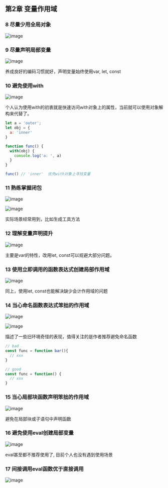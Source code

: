 ## 第2章 变量作用域

### 8 尽量少用全局对象

![image](https://user-images.githubusercontent.com/11868477/118390408-838beb00-b661-11eb-8d33-f037c1ec5cbf.png)

### 9 尽量声明局部变量

![image](https://user-images.githubusercontent.com/11868477/118391195-a8825d00-b665-11eb-8d3b-1f283d7cde98.png)

养成良好的编码习惯就好，声明变量始终使用var, let, const

### 10 避免使用with

![image](https://user-images.githubusercontent.com/11868477/118391778-acfc4500-b668-11eb-8d9a-33ccd6f64a91.png)

个人认为使用with的初衷就是快速访问with对象上的属性，当前就可以使用对象解构来代替了。

```js
let a = 'outer';
let obj = {
  a: 'inner'
}

function func() {
  with(obj) {
    console.log('a: ', a)
  }
}

func() // 'inner'  优先with对象上寻找变量
```

### 11 熟练掌握闭包

![image](https://user-images.githubusercontent.com/11868477/118392395-28abc100-b66c-11eb-8e42-e3435325b9c8.png)

![image](https://user-images.githubusercontent.com/11868477/118392404-2f3a3880-b66c-11eb-9108-d49b53cc395d.png)

实际场景经常用到，比如生成工具方法


### 12 理解变量声明提升

![image](https://user-images.githubusercontent.com/11868477/118393206-7296a600-b670-11eb-8b1a-4d68defedb84.png)

主要是var的特性，改用let, const可以规避大部分问题。

### 13 使用立即调用的函数表达式创建局部作用域

![image](https://user-images.githubusercontent.com/11868477/118393447-c8b81900-b671-11eb-9ae4-05bceed8d787.png)

同上，使用let, const也能解决缺少会计作用域的问题

### 14 当心命名函数表达式笨拙的作用域

![image](https://user-images.githubusercontent.com/11868477/118397462-b3011e80-b686-11eb-8f60-3023a6148aa1.png)

![image](https://user-images.githubusercontent.com/11868477/118485491-194f7500-b74b-11eb-91e9-e753116dbb7b.png)

描述了一些旧环境奇怪的表现，值得关注的是作者推荐避免命名函数

```js
// bad
const func = function bar(){
  // xxx
}

// good
const func = function() {
  // xxx
}

```

### 15 当心局部块函数声明笨拙的作用域

![image](https://user-images.githubusercontent.com/11868477/118486640-6b44ca80-b74c-11eb-97da-5232ec8d33e6.png)

避免在局部块或子语句中声明函数

### 16 避免使用eval创建局部变量

![image](https://user-images.githubusercontent.com/11868477/118487350-34bb7f80-b74d-11eb-9d87-8d589d2d7bba.png)

eval甚至都不推荐使用了, 目前个人也没有遇到使用场景

### 17 间接调用eval函数优于直接调用

![image](https://user-images.githubusercontent.com/11868477/118487732-9845ad00-b74d-11eb-9d50-57913fd1ad89.png)









